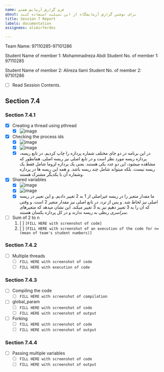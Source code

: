 ```yaml
---
name: فرم گزارش آزمایش هفتم
about: برای نوشتن گزارش آزمایشگاه از این تمپلیت استفاده کنید
title: Session 7 Report
labels: documentation
assignees: alimirferdos

---
```


Team Name: 97110285-97101286

Student Name of member 1: Mohammadreza Abdi
Student No. of member 1: 97110285

Student Name of member 2: Alireza Ilami
Student No. of member 2: 97101286

- [ ] Read Session Contents.

## Section 7.4

### Section 7.4.1
- [X] Creating a thread using pthread
    - [X] ![image](https://user-images.githubusercontent.com/45389577/129480882-4e4bd976-4b9c-42c4-8216-624f40026349.png)
   
- [x]  Checking the process ids
    - [x] ![image](https://user-images.githubusercontent.com/45389577/129481687-1df31a0f-d1c3-49f1-80bd-324d1cff766c.png)
    - [x] ![image](https://user-images.githubusercontent.com/45389577/130116244-b8ac26db-adb9-4f03-82d4-5fb2a8ea6919.png)
    - [x] در این برنامه در دو جای مختلف شماره پردازه را چاپ کردیم. در تابع ریسه، پردازه ریسه مورد نظر است و در تابع اصلی نیز ریسه اصلی. همانطور که مشاهده میشود، این دو عدد یکی هستند. یعنی یک پردازه لزوما شامل فقط یک ریسه نیست. بلکه میتواند شامل چند ریسه باشد. و همه این ریسه ها در پردازه وشماره آن با یکدیگر مشترک هستند.

- [x]  Shared variables
    - [x] ![image](https://user-images.githubusercontent.com/45389577/130118300-8dccc29e-858b-4acb-b3cc-4a3a4085a2b4.png)
    - [x]  ![image](https://user-images.githubusercontent.com/45389577/130118411-44432458-ec6b-44a0-9398-98031185fe2d.png)
    - [x]  ما مقدار متغیر را در ریسه غیراصلی از 1 به 2 تغییر دادیم. و این نغییر در ریسه اصلی نیز لحاظ شد. و پس از ترد، در تابع اصلی نیز مقدار متغیر 2 است. و وقتی که ان را به 3 تغییر دهیم نیز به 3 تغییر میکند. این نشان میدهد که متغیرهای *سراسری* ربطی به ریسه ندارند و در کل پردازه یکسان هستند.

- [ ] Sum of 2 to n
    1. [ ] `[FILL HERE with screenshot of code]`
    1. [ ] `[FILL HERE with screenshot of an execution of the code for n=(mean of team's student numbers)]`

### Section 7.4.2
- [ ] Multiple threads    
    - [ ] `FILL HERE with screenshot of code`
    - [ ] `FILL HERE with execution of code`

### Section 7.4.3
- [ ] Compiling the code
    - [ ] `FILL HERE with screenshot of compilation`

- [ ] global_param
    - [ ] `FILL HERE with screenshot of code`
    - [ ] `FILL HERE with screenshot of output`

- [ ] Forking
    - [ ] `FILL HERE with screenshot of code`
    - [ ] `FILL HERE with screenshot of output`
### Section 7.4.4
- [ ] Passing multiple variables
    - [ ] `FILL HERE with screenshot of code`
    - [ ] `FILL HERE with screenshot of output`
